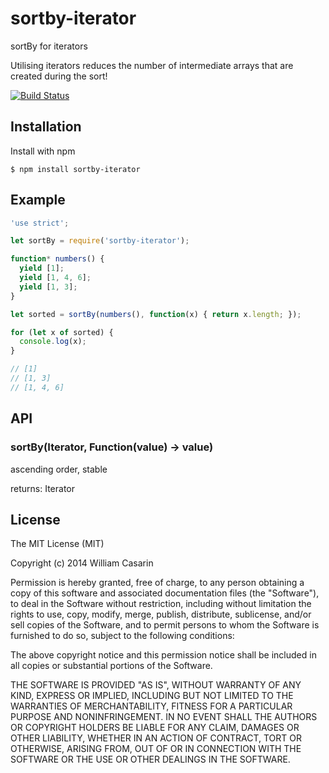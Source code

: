 
# sortby-iterator

  sortBy for iterators

  Utilising iterators reduces the number of intermediate arrays that are created
  during the sort!

  [![Build Status](https://travis-ci.org/jb55/sortby-iterator.svg)](https://travis-ci.org/jb55/sortby-iterator)

## Installation

  Install with npm

    $ npm install sortby-iterator

## Example

```js
'use strict';

let sortBy = require('sortby-iterator');

function* numbers() {
  yield [1];
  yield [1, 4, 6];
  yield [1, 3];
}

let sorted = sortBy(numbers(), function(x) { return x.length; });

for (let x of sorted) {
  console.log(x);
}

// [1]
// [1, 3]
// [1, 4, 6]
```

## API

### sortBy(Iterator, Function(value) -> value)

ascending order, stable

returns: Iterator

## License

  The MIT License (MIT)

  Copyright (c) 2014 William Casarin

  Permission is hereby granted, free of charge, to any person obtaining a copy
  of this software and associated documentation files (the "Software"), to deal
  in the Software without restriction, including without limitation the rights
  to use, copy, modify, merge, publish, distribute, sublicense, and/or sell
  copies of the Software, and to permit persons to whom the Software is
  furnished to do so, subject to the following conditions:

  The above copyright notice and this permission notice shall be included in
  all copies or substantial portions of the Software.

  THE SOFTWARE IS PROVIDED "AS IS", WITHOUT WARRANTY OF ANY KIND, EXPRESS OR
  IMPLIED, INCLUDING BUT NOT LIMITED TO THE WARRANTIES OF MERCHANTABILITY,
  FITNESS FOR A PARTICULAR PURPOSE AND NONINFRINGEMENT. IN NO EVENT SHALL THE
  AUTHORS OR COPYRIGHT HOLDERS BE LIABLE FOR ANY CLAIM, DAMAGES OR OTHER
  LIABILITY, WHETHER IN AN ACTION OF CONTRACT, TORT OR OTHERWISE, ARISING FROM,
  OUT OF OR IN CONNECTION WITH THE SOFTWARE OR THE USE OR OTHER DEALINGS IN
  THE SOFTWARE.
